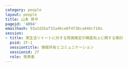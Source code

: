 ```yaml
---
category: people
layout: people
title: 山本 修平
pageid: '4094'
emailhash: 93a2d2baf32a46ce0f4f38ca446cf10a
session:
- title: 実生活ツイートに対する局面推定の精度向上に関する検討
  psid: 2F-1
  sessiontitle: 情報共有とコミュニケーション
  sessionid: 2f
  role: 発表者
---
```

